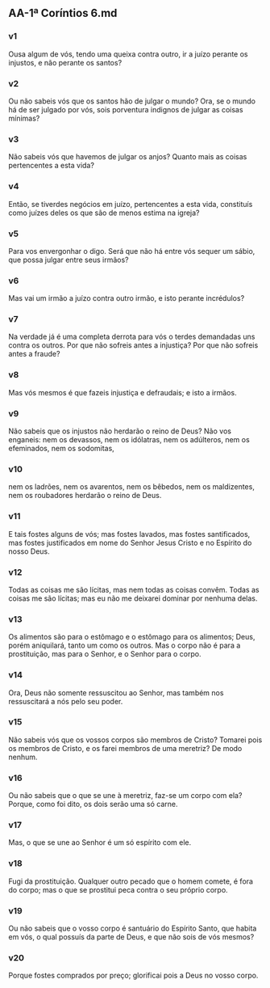 ## AA-1ª Coríntios 6.md
### v1
 Ousa algum de vós, tendo uma queixa contra outro, ir a juízo perante os injustos, e não perante os santos?
### v2
 Ou não sabeis vós que os santos hão de julgar o mundo? Ora, se o mundo há de ser julgado por vós, sois porventura indignos de julgar as coisas mínimas?
### v3
 Não sabeis vós que havemos de julgar os anjos? Quanto mais as coisas pertencentes a esta vida?
### v4
 Então, se tiverdes negócios em juízo, pertencentes a esta vida, constituís como juízes deles os que são de menos estima na igreja?
### v5
 Para vos envergonhar o digo. Será que não há entre vós sequer um sábio, que possa julgar entre seus irmãos?
### v6
 Mas vai um irmão a juízo contra outro irmão, e isto perante incrédulos?
### v7
 Na verdade já é uma completa derrota para vós o terdes demandadas uns contra os outros. Por que não sofreis antes a injustiça? Por que não sofreis antes a fraude?
### v8
 Mas vós mesmos é que fazeis injustiça e defraudais; e isto a irmãos.
### v9
 Não sabeis que os injustos não herdarão o reino de Deus? Não vos enganeis: nem os devassos, nem os idólatras, nem os adúlteros, nem os efeminados, nem os sodomitas,
### v10
 nem os ladrões, nem os avarentos, nem os bêbedos, nem os maldizentes, nem os roubadores herdarão o reino de Deus.
### v11
 E tais fostes alguns de vós; mas fostes lavados, mas fostes santificados, mas fostes justificados em nome do Senhor Jesus Cristo e no Espírito do nosso Deus.
### v12
 Todas as coisas me são lícitas, mas nem todas as coisas convêm. Todas as coisas me são lícitas; mas eu não me deixarei dominar por nenhuma delas.
### v13
 Os alimentos são para o estômago e o estômago para os alimentos; Deus, porém aniquilará, tanto um como os outros. Mas o corpo não é para a prostituição, mas para o Senhor, e o Senhor para o corpo.
### v14
 Ora, Deus não somente ressuscitou ao Senhor, mas também nos ressuscitará a nós pelo seu poder.
### v15
 Não sabeis vós que os vossos corpos são membros de Cristo? Tomarei pois os membros de Cristo, e os farei membros de uma meretriz? De modo nenhum.
### v16
 Ou não sabeis que o que se une à meretriz, faz-se um corpo com ela? Porque, como foi dito, os dois serão uma só carne.
### v17
 Mas, o que se une ao Senhor é um só espírito com ele.
### v18
 Fugi da prostituição. Qualquer outro pecado que o homem comete, é fora do corpo; mas o que se prostitui peca contra o seu próprio corpo.
### v19
 Ou não sabeis que o vosso corpo é santuário do Espírito Santo, que habita em vós, o qual possuís da parte de Deus, e que não sois de vós mesmos?
### v20
 Porque fostes comprados por preço; glorificai pois a Deus no vosso corpo.
